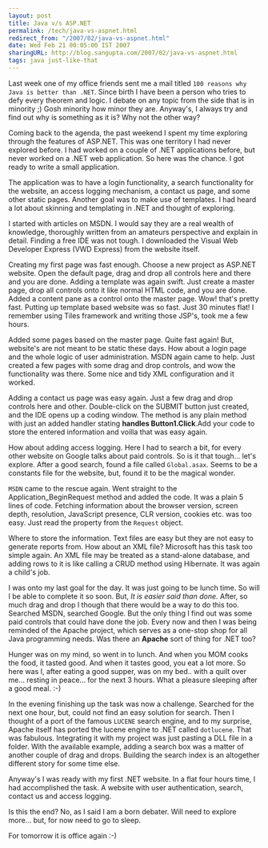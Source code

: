 ```yaml
---
layout: post
title: Java v/s ASP.NET
permalink: /tech/java-vs-aspnet.html
redirect_from: "/2007/02/java-vs-aspnet.html"
date: Wed Feb 21 00:05:00 IST 2007
sharingURL: http://blog.sangupta.com/2007/02/java-vs-aspnet.html
tags: java just-like-that
---
```


Last week one of my office friends sent me a mail titled `100 reasons why Java is better than .NET`. 
Since birth I have been a person who tries to defy every theorem and logic. I debate on any topic 
from the side that is in minority ;) Gosh minority how minor they are. Anyway's, I always try and 
find out why is something as it is? Why not the other way?

<!-- break here -->

Coming back to the agenda, the past weekend I spent my time exploring through the features of ASP.NET. 
This was one territory I had never explored before. I had worked on a couple of .NET applications 
before, but never worked on a .NET web application. So here was the chance. I got ready to write a 
small application.

The application was to have a login functionality, a search functionality for the website, an access 
logging mechanism, a contact us page, and some other static pages. Another goal was to make use of 
templates. I had heard a lot about skinning and templating in .NET and thought of exploring.

I started with articles on MSDN. I would say they are a real wealth of knowledge, thoroughly written 
from an amateurs perspective and explain in detail. Finding a free IDE was not tough. I downloaded 
the Visual Web Developer Express (VWD Express) from the website itself.

Creating my first page was fast enough. Choose a new project as ASP.NET website. Open the default 
page, drag and drop all controls here and there and you are done. Adding a template was again swift. 
Just create a master page, drop all controls onto it like normal HTML code, and you are done. Added 
a content pane as a control onto the master page. Wow! that's pretty fast. Putting up template 
based website was so fast. Just 30 minutes flat! I remember using Tiles framework and writing those 
JSP's, took me a few hours.

Added some pages based on the master page. Quite fast again! But, website's are not meant to be static 
these days. How about a login page and the whole logic of user administration. MSDN again came to help. 
Just created a few pages with some drag and drop controls, and wow the functionality was there. Some 
nice and tidy XML configuration and it worked.

Adding a contact us page was easy again. Just a few drag and drop controls here and other. Double-click 
on the SUBMIT button just created, and the IDE opens up a coding window. The method is any plain method 
with just an added handler stating **handles Button1.Click**.Add your code to store the 
entered information and voilla that was easy again.

How about adding access logging. Here I had to search a bit, for every other website on Google talks 
about paid controls. So is it that tough... let's explore. After a good search, found a file called 
`Global.asax`. Seems to be a constants file for the website, but, found it to be the magical wonder.

`MSDN` came to the rescue again. Went straight to the Application_BeginRequest method and added the 
code. It was a plain 5 lines of code. Fetching information about the browser version, screen depth, 
resolution, JavaScript presence, CLR version, cookies etc. was too easy. Just read the property from 
the `Request` object.

Where to store the information. Text files are easy but they are not easy to generate reports from. 
How about an XML file? Microsoft has this task too simple again. An XML file may be treated as a 
stand-alone database, and adding rows to it is like calling a CRUD method using Hibernate. It was 
again a child's job.

I was onto my last goal for the day. It was just going to be lunch time. So will I be able to complete 
it so soon. But, <em>It is easier said than done.</em> After, so much drag and drop I though that there 
would be a way to do this too. Searched MSDN, searched Google. But the only thing I find out was some 
paid controls that could have done the job. Every now and then I was being reminded of the Apache project, 
which serves as a one-stop shop for all Java programming needs. Was there an <strong>Apache</strong> sort 
of thing for .NET too?

Hunger was on my mind, so went in to lunch. And when you MOM cooks the food, it tasted good. And when 
it tastes good, you eat a lot more. So here was I, after eating a good supper, was on my bed.. with a 
quilt over me... resting in peace... for the next 3 hours. What a pleasure sleeping after a good meal. :-)

In the evening finishing up the task was now a challenge. Searched for the next one hour, but, could 
not find an easy solution for search. Then I thought of a port of the famous `LUCENE` search 
engine, and to my surprise, Apache itself has ported the lucene engine to .NET called `dotlucene`. 
That was fabulous. Integrating it with my project was just pasting a DLL file in a folder. With the 
available example, adding a search box was a matter of another couple of drag and drops. Building the 
search index is an altogether different story for some time else.

Anyway's I was ready with my first .NET website. In a flat four hours time, I had accomplished the task. 
A website with user authentication, search, contact us and access logging.

Is this the end? No, as I said I am a born debater. Will need to explore more... but, for now need to go to sleep. 

For tomorrow it is office again :-)
